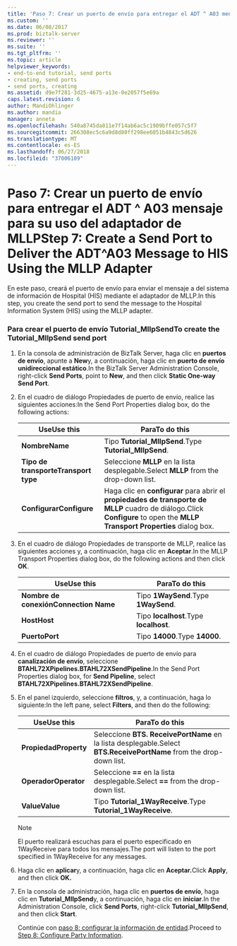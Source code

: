```yaml
---
title: 'Paso 7: Crear un puerto de envío para entregar el ADT ^ A03 mensaje para su uso del adaptador de MLLP | Microsoft Docs'
ms.custom: ''
ms.date: 06/08/2017
ms.prod: biztalk-server
ms.reviewer: ''
ms.suite: ''
ms.tgt_pltfrm: ''
ms.topic: article
helpviewer_keywords:
- end-to-end tutorial, send ports
- creating, send ports
- send ports, creating
ms.assetid: d9e7f281-3d25-4675-a13e-0e2057f5e69a
caps.latest.revision: 6
author: MandiOhlinger
ms.author: mandia
manager: anneta
ms.openlocfilehash: 540a8745da811e7f14ab6ac5c1909bffe057c5f7
ms.sourcegitcommit: 266308ec5c6a9d8d80ff298ee6051b4843c5d626
ms.translationtype: MT
ms.contentlocale: es-ES
ms.lasthandoff: 06/27/2018
ms.locfileid: "37006109"
---
```

# <a name="step-7-create-a-send-port-to-deliver-the-adta03-message-to-his-using-the-mllp-adapter"></a><span data-ttu-id="046c6-102">Paso 7: Crear un puerto de envío para entregar el ADT ^ A03 mensaje para su uso del adaptador de MLLP</span><span class="sxs-lookup"><span data-stu-id="046c6-102">Step 7: Create a Send Port to Deliver the ADT^A03 Message to HIS Using the MLLP Adapter</span></span>
<span data-ttu-id="046c6-103">En este paso, creará el puerto de envío para enviar el mensaje a del sistema de información de Hospital (HIS) mediante el adaptador de MLLP.</span><span class="sxs-lookup"><span data-stu-id="046c6-103">In this step, you create the send port to send the message to the Hospital Information System (HIS) using the MLLP adapter.</span></span>  

### <a name="to-create-the-tutorialmllpsend-send-port"></a><span data-ttu-id="046c6-104">Para crear el puerto de envío Tutorial_MllpSend</span><span class="sxs-lookup"><span data-stu-id="046c6-104">To create the Tutorial_MllpSend send port</span></span>  

1. <span data-ttu-id="046c6-105">En la consola de administración de BizTalk Server, haga clic en **puertos de envío**, apunte a **New**y, a continuación, haga clic en **puerto de envío unidireccional estático**.</span><span class="sxs-lookup"><span data-stu-id="046c6-105">In the BizTalk Server Administration Console, right-click **Send Ports**, point to **New**, and then click **Static One-way Send Port**.</span></span>  

2. <span data-ttu-id="046c6-106">En el cuadro de diálogo Propiedades de puerto de envío, realice las siguientes acciones:</span><span class="sxs-lookup"><span data-stu-id="046c6-106">In the Send Port Properties dialog box, do the following actions:</span></span>  


   |      <span data-ttu-id="046c6-107">Use</span><span class="sxs-lookup"><span data-stu-id="046c6-107">Use this</span></span>      |                                <span data-ttu-id="046c6-108">Para</span><span class="sxs-lookup"><span data-stu-id="046c6-108">To do this</span></span>                                 |
   |--------------------|---------------------------------------------------------------------------|
   |      <span data-ttu-id="046c6-109">**Nombre**</span><span class="sxs-lookup"><span data-stu-id="046c6-109">**Name**</span></span>      |                        <span data-ttu-id="046c6-110">Tipo **Tutorial_MllpSend**.</span><span class="sxs-lookup"><span data-stu-id="046c6-110">Type **Tutorial_MllpSend**.</span></span>                        |
   | <span data-ttu-id="046c6-111">**Tipo de transporte**</span><span class="sxs-lookup"><span data-stu-id="046c6-111">**Transport type**</span></span> |                 <span data-ttu-id="046c6-112">Seleccione **MLLP** en la lista desplegable.</span><span class="sxs-lookup"><span data-stu-id="046c6-112">Select **MLLP** from the drop-down list.</span></span>                  |
   |   <span data-ttu-id="046c6-113">**Configurar**</span><span class="sxs-lookup"><span data-stu-id="046c6-113">**Configure**</span></span>    | <span data-ttu-id="046c6-114">Haga clic en **configurar** para abrir el **propiedades de transporte de MLLP** cuadro de diálogo.</span><span class="sxs-lookup"><span data-stu-id="046c6-114">Click **Configure** to open the **MLLP Transport Properties** dialog box.</span></span> |


3. <span data-ttu-id="046c6-115">En el cuadro de diálogo Propiedades de transporte de MLLP, realice las siguientes acciones y, a continuación, haga clic en **Aceptar**.</span><span class="sxs-lookup"><span data-stu-id="046c6-115">In the MLLP Transport Properties dialog box, do the following actions and then click **OK**.</span></span>  


   |      <span data-ttu-id="046c6-116">Use</span><span class="sxs-lookup"><span data-stu-id="046c6-116">Use this</span></span>       |     <span data-ttu-id="046c6-117">Para</span><span class="sxs-lookup"><span data-stu-id="046c6-117">To do this</span></span>      |
   |---------------------|---------------------|
   | <span data-ttu-id="046c6-118">**Nombre de conexión**</span><span class="sxs-lookup"><span data-stu-id="046c6-118">**Connection Name**</span></span> | <span data-ttu-id="046c6-119">Tipo **1WaySend**.</span><span class="sxs-lookup"><span data-stu-id="046c6-119">Type **1WaySend**.</span></span>  |
   |      <span data-ttu-id="046c6-120">**Host**</span><span class="sxs-lookup"><span data-stu-id="046c6-120">**Host**</span></span>       | <span data-ttu-id="046c6-121">Tipo **localhost**.</span><span class="sxs-lookup"><span data-stu-id="046c6-121">Type **localhost**.</span></span> |
   |      <span data-ttu-id="046c6-122">**Puerto**</span><span class="sxs-lookup"><span data-stu-id="046c6-122">**Port**</span></span>       |   <span data-ttu-id="046c6-123">Tipo **14000**.</span><span class="sxs-lookup"><span data-stu-id="046c6-123">Type **14000**.</span></span>   |


4. <span data-ttu-id="046c6-124">En el cuadro de diálogo Propiedades de puerto de envío para **canalización de envío**, seleccione **BTAHL72XPipelines.BTAHL72XSendPipeline**.</span><span class="sxs-lookup"><span data-stu-id="046c6-124">In the Send Port Properties dialog box, for **Send Pipeline**, select **BTAHL72XPipelines.BTAHL72XSendPipeline**.</span></span>  

5. <span data-ttu-id="046c6-125">En el panel izquierdo, seleccione **filtros**, y, a continuación, haga lo siguiente:</span><span class="sxs-lookup"><span data-stu-id="046c6-125">In the left pane, select **Filters**, and then do the following:</span></span>  

   |<span data-ttu-id="046c6-126">Use</span><span class="sxs-lookup"><span data-stu-id="046c6-126">Use this</span></span>|<span data-ttu-id="046c6-127">Para</span><span class="sxs-lookup"><span data-stu-id="046c6-127">To do this</span></span>|  
   |--------------|----------------|  
   |<span data-ttu-id="046c6-128">**Propiedad**</span><span class="sxs-lookup"><span data-stu-id="046c6-128">**Property**</span></span>|<span data-ttu-id="046c6-129">Seleccione **BTS. ReceivePortName** en la lista desplegable.</span><span class="sxs-lookup"><span data-stu-id="046c6-129">Select **BTS.ReceivePortName** from the drop-down list.</span></span>|  
   |<span data-ttu-id="046c6-130">**Operador**</span><span class="sxs-lookup"><span data-stu-id="046c6-130">**Operator**</span></span>|<span data-ttu-id="046c6-131">Seleccione **==** en la lista desplegable.</span><span class="sxs-lookup"><span data-stu-id="046c6-131">Select **==** from the drop-down list.</span></span>|  
   |<span data-ttu-id="046c6-132">**Value**</span><span class="sxs-lookup"><span data-stu-id="046c6-132">**Value**</span></span>|<span data-ttu-id="046c6-133">Tipo **Tutorial_1WayReceive**.</span><span class="sxs-lookup"><span data-stu-id="046c6-133">Type **Tutorial_1WayReceive**.</span></span>|  

   > [!NOTE]
   >  <span data-ttu-id="046c6-134">El puerto realizará escuchas para el puerto especificado en 1WayReceive para todos los mensajes.</span><span class="sxs-lookup"><span data-stu-id="046c6-134">The port will listen to the port specified in 1WayReceive for any messages.</span></span>  

6. <span data-ttu-id="046c6-135">Haga clic en **aplicar**y, a continuación, haga clic en **Aceptar.**</span><span class="sxs-lookup"><span data-stu-id="046c6-135">Click **Apply**, and then click **OK.**</span></span>  

7. <span data-ttu-id="046c6-136">En la consola de administración, haga clic en **puertos de envío**, haga clic en **Tutorial_MllpSend**y, a continuación, haga clic en **iniciar**.</span><span class="sxs-lookup"><span data-stu-id="046c6-136">In the Administration Console, click **Send Ports**, right-click **Tutorial_MllpSend**, and then click **Start**.</span></span>  

   <span data-ttu-id="046c6-137">Continúe con [paso 8: configurar la información de entidad](../../adapters-and-accelerators/accelerator-hl7/step-8-configure-party-information.md).</span><span class="sxs-lookup"><span data-stu-id="046c6-137">Proceed to [Step 8: Configure Party Information](../../adapters-and-accelerators/accelerator-hl7/step-8-configure-party-information.md).</span></span>